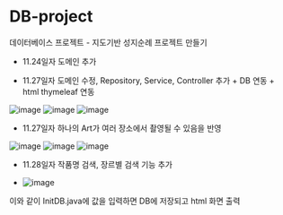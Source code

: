 # DB-project
데이터베이스 프로젝트 - 지도기반 성지순례 프로젝트 만들기

* 11.24일자 도메인 추가

* 11.27일자 도메인 수정, Repository, Service, Controller 추가 + DB 연동 + html thymeleaf 연동

![image](https://github.com/asazulang33/DB-project/assets/88483964/0b3cf753-a9b2-4de6-88cf-b84c906ef507)
![image](https://github.com/asazulang33/DB-project/assets/88483964/5121dcf4-4ed6-4309-a988-16afa8730026)
![image](https://github.com/asazulang33/DB-project/assets/88483964/6c2c208f-761d-4015-b397-802bfc9f0ddb)

* 11.27일자 하나의 Art가 여러 장소에서 촬영될 수 있음을 반영

![image](https://github.com/asazulang33/DB-project/assets/88483964/f6003853-2264-48af-a3bf-211a03d236f7)
![image](https://github.com/asazulang33/DB-project/assets/88483964/47f39a0c-2789-4a8f-a7d9-e8b9b8095f6e)
![image](https://github.com/asazulang33/DB-project/assets/88483964/12572a66-9452-4ffc-a212-db2a124f2c36)

* 11.28일자 작품명 검색, 장르별 검색 기능 추가

* ![image](https://github.com/asazulang33/DB-project/assets/88483964/30661650-64eb-4ee8-94ac-38cb5831fd7f)

이와 같이 InitDB.java에 값을 입력하면 DB에 저장되고 html 화면 출력
